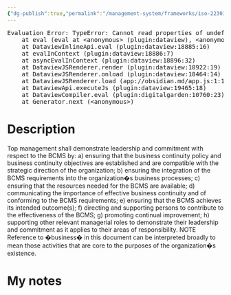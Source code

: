 ```yaml
---
{"dg-publish":true,"permalink":"/management-system/frameworks/iso-22301-2019/iso-22301-2019-5-1/","tags":["requirement"],"noteIcon":"1"}
---
```



<pre class="dataview dataview-error">Evaluation Error: TypeError: Cannot read properties of undefined (reading 'file')
    at eval (eval at &lt;anonymous&gt; (plugin:dataview), &lt;anonymous&gt;:3:24)
    at DataviewInlineApi.eval (plugin:dataview:18885:16)
    at evalInContext (plugin:dataview:18886:7)
    at asyncEvalInContext (plugin:dataview:18896:32)
    at DataviewJSRenderer.render (plugin:dataview:18922:19)
    at DataviewJSRenderer.onload (plugin:dataview:18464:14)
    at DataviewJSRenderer.load (app://obsidian.md/app.js:1:1214378)
    at DataviewApi.executeJs (plugin:dataview:19465:18)
    at DataviewCompiler.eval (plugin:digitalgarden:10760:23)
    at Generator.next (&lt;anonymous&gt;)</pre>

# Description

Top management shall demonstrate leadership and commitment with respect to the BCMS by: a) ensuring that the business continuity policy and business continuity objectives are established and are compatible with the strategic direction of the organization; b) ensuring the integration of the BCMS requirements into the organization�s business processes; c) ensuring that the resources needed for the BCMS are available; d) communicating the importance of effective business continuity and of conforming to the BCMS requirements; e) ensuring that the BCMS achieves its intended outcome(s); f) directing and supporting persons to contribute to the effectiveness of the BCMS; g) promoting continual improvement; h) supporting other relevant managerial roles to demonstrate their leadership and commitment as it applies to their areas of responsibility.  NOTE Reference to �business� in this document can be interpreted broadly to mean those activities that are core to the purposes of the organization�s existence.

# My notes
